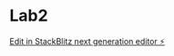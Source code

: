 # Lab2

[Edit in StackBlitz next generation editor ⚡️](https://stackblitz.com/~/github.com/mcmu3260/Lab2)